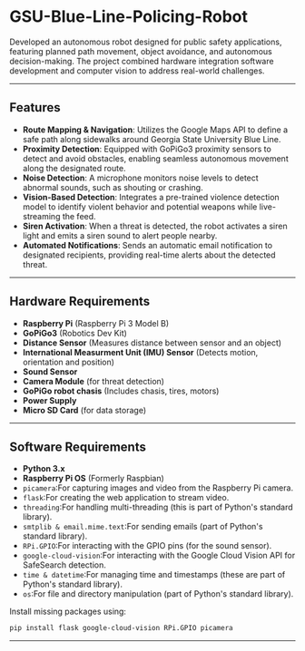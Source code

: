 # GSU-Blue-Line-Policing-Robot

Developed an autonomous robot designed for public safety applications, featuring planned path movement, object avoidance, and autonomous decision-making. The project combined hardware integration software development and computer vision to address real-world challenges.

---

## Features

- **Route Mapping & Navigation**: Utilizes the Google Maps API to define a safe path along sidewalks around Georgia State University Blue Line.
- **Proximity Detection**: Equipped with GoPiGo3 proximity sensors to detect and avoid obstacles, enabling seamless autonomous movement along the designated route.
- **Noise Detection**: A microphone monitors noise levels to detect abnormal sounds, such as shouting or crashing.
- **Vision-Based Detection**: Integrates a pre-trained violence detection model to identify violent behavior and potential weapons while live-streaming the feed.
- **Siren Activation**: When a threat is detected, the robot activates a siren light and emits a siren sound to alert people nearby.
- **Automated Notifications**: Sends an automatic email notification to designated recipients, providing real-time alerts about the detected threat.

---

## Hardware Requirements 

- **Raspberry Pi** (Raspberry Pi 3 Model B)
- **GoPiGo3** (Robotics Dev Kit)
- **Distance Sensor** (Measures distance between sensor and an object)
- **International Measurment Unit (IMU) Sensor** (Detects motion, orientation and position)
- **Sound Sensor** 
- **Camera Module** (for threat detection)
- **GoPiGo robot chasis** (Includes chasis, tires, motors)
- **Power Supply**
- **Micro SD Card** (for data storage)

---

## Software Requirements

- **Python 3.x**
- **Raspberry Pi OS** (Formerly Raspbian)
- `picamera`:For capturing images and video from the Raspberry Pi camera.
- `flask`:For creating the web application to stream video.
- `threading`:For handling multi-threading (this is part of Python's standard library).
- `smtplib & email.mime.text`:For sending emails (part of Python's standard library).
- `RPi.GPIO`:For interacting with the GPIO pins (for the sound sensor).
- `google-cloud-vision`:For interacting with the Google Cloud Vision API for SafeSearch detection.
- `time & datetime`:For managing time and timestamps (these are part of Python's standard library).
- `os`:For file and directory manipulation (part of Python's standard library).

Install missing packages using:
```bash
pip install flask google-cloud-vision RPi.GPIO picamera
```

 ---

 
